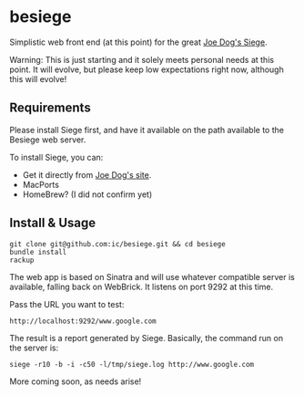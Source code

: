 besiege
=======

Simplistic web front end (at this point) for the great [Joe Dog's Siege](http://www.joedog.org/JoeDog/Siege).

Warning: This is just starting and it solely meets personal needs at this point. It will evolve, but please keep low expectations right now, although this will evolve!

Requirements
------------

Please install Siege first, and have it available on the path available to the Besiege web server.

To install Siege, you can:

* Get it directly from [Joe Dog's site](http://www.joedog.org/JoeDog/Siege).
* MacPorts
* HomeBrew? (I did not confirm yet)

Install & Usage
---------------

    git clone git@github.com:ic/besiege.git && cd besiege
    bundle install
    rackup

The web app is based on Sinatra and will use whatever compatible server is available, falling back on WebBrick. It listens on port 9292 at this time.

Pass the URL you want to test:

    http://localhost:9292/www.google.com

The result is a report generated by Siege. Basically, the command run on the server is:

    siege -r10 -b -i -c50 -l/tmp/siege.log http://www.google.com

More coming soon, as needs arise!


